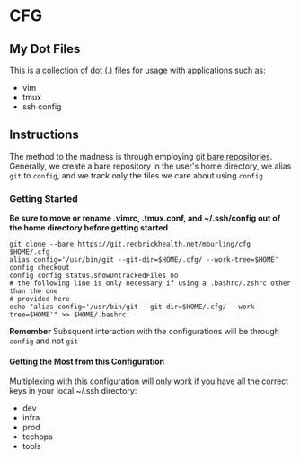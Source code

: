 # CFG

## My Dot Files
This is a collection of dot (.) files for usage with applications such as:
- vim
- tmux
- ssh config

## Instructions

The method to the madness is through employing [git bare repositories](https://developer.atlassian.com/blog/2016/02/best-way-to-store-dotfiles-git-bare-repo/). Generally, we create a bare repository in the user's home directory, we alias `git` to `config`, and we track only the files we care about using `config`

### Getting Started
__Be sure to move or rename .vimrc, .tmux.conf, and ~/.ssh/config out of the home directory before getting started__
```
git clone --bare https://git.redbrickhealth.net/mburling/cfg $HOME/.cfg
alias config='/usr/bin/git --git-dir=$HOME/.cfg/ --work-tree=$HOME'
config checkout
config config status.showUntrackedFiles no
# the following line is only necessary if using a .bashrc/.zshrc other than the one
# provided here
echo "alias config='/usr/bin/git --git-dir=$HOME/.cfg/ --work-tree=$HOME'" >> $HOME/.bashrc
```
__Remember__ Subsquent interaction with the configurations will be through `config` and not `git`

#### Getting the Most from this Configuration

Multiplexing with this configuration will only work if you have all the correct keys in your local ~/.ssh directory:

* dev
* infra
* prod
* techops
* tools
